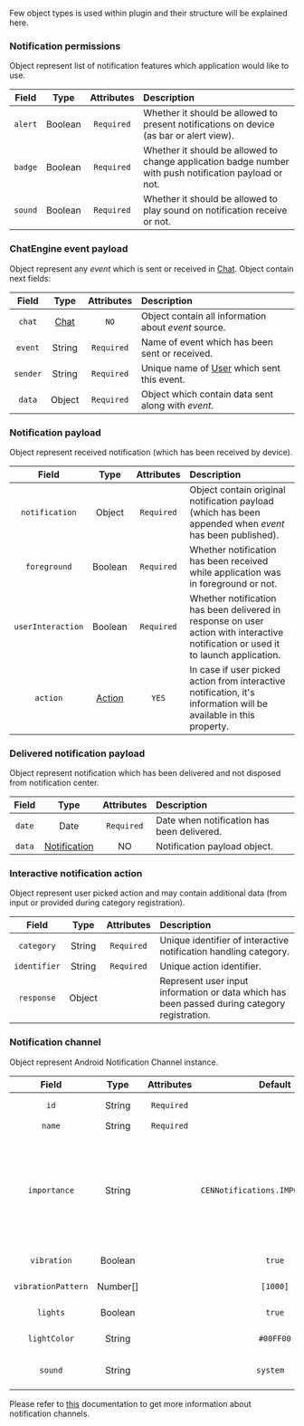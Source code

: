 Few object types is used within plugin and their structure will be explained here.

### Notification permissions
Object represent list of notification features which application would like to use.  

| Field   | Type    | Attributes | Description |
|:-------:|:-------:|:----------:|:----------- |
| `alert` | Boolean | `Required` | Whether it should be allowed to present notifications on device (as bar or alert view). |  
| `badge` | Boolean | `Required` | Whether it should be allowed to change application badge number with push notification payload or not. |  
| `sound` | Boolean | `Required` | Whether it should be allowed to play sound on notification receive or not. |  


### ChatEngine event payload
Object represent any _event_ which is sent or received in 
[Chat](https://github.com/pubnub/chat-engine/blob/master/src/components/chat.js). Object contain 
next fields:  

| Field    | Type   | Attributes | Description |
|:--------:|:------:|:----------:|:----------- |
| `chat`   | [Chat](https://github.com/pubnub/chat-engine/blob/master/src/components/chat.js) | `NO` | Object contain all information about _event_ source. |  
| `event`  | String | `Required` | Name of event which has been sent or received. |  
| `sender` | String | `Required` | Unique name of [User](https://github.com/pubnub/chat-engine/blob/master/src/components/user.js) which sent this event. |  
| `data`   | Object | `Required` | Object which contain data sent along with _event_. |  


### Notification payload
Object represent received notification (which has been received by device).  

| Field             | Type    | Attributes | Description |
|:-----------------:|:-------:|:----------:|:----------- |
| `notification`    | Object  | `Required` | Object contain original notification payload (which has been appended when _event_ has been published). |  
| `foreground`      | Boolean | `Required` | Whether notification has been received while application was in foreground or not. |
| `userInteraction` | Boolean | `Required` | Whether notification has been delivered in response on user action with interactive notification or used it to launch application. |
| `action`          | [Action](#interactive-notification-action) | `YES` | In case if user picked action from interactive notification, it's information will be available in this property. |


### Delivered notification payload
Object represent notification which has been delivered and not disposed from notification center.  

| Field  | Type | Attributes | Description |
|:------:|:----:|:----------:|:----------- |
| `date` | Date | `Required` | Date when notification has been delivered. |  
| `data` |[Notification](#notification-payload) | NO | Notification payload object. |  


### Interactive notification action
Object represent user picked action and may contain additional data (from input or provided during 
category registration).  

| Field        | Type   | Attributes | Description |
|:------------:|:------:|:----------:|:----------- |
| `category`   | String | `Required` | Unique identifier of interactive notification handling category. |  
| `identifier` | String | `Required` | Unique action identifier. |
| `response`   | Object |            | Represent user input information or data which has been passed during category registration. |


### Notification channel
Object represent Android Notification Channel instance.  

| Field              | Type     | Attributes | Default                            | Description |
|:------------------:|:--------:|:----------:|:----------------------------------:|:----------- |
| `id`               | String   | `Required` |                                    | Unique identifier of notification channel. |  
| `name`             | String   | `Required` |                                    | Displayable notification channel name. |
| `importance`       | String   |            | `CENNotifications.IMPORTANCE_HIGH` | Notification layout importance.<br/><br/>**Options (using `NativeModules.CENNotifications`):** `CENNotifications.IMPORTANCE_NONE`, `CENNotifications.IMPORTANCE_MIN`, `CENNotifications.IMPORTANCE_LOW`, `CENNotifications.IMPORTANCE_HIGH` and `CENNotifications.IMPORTANCE_DEFAULT`. |
| `vibration`        | Boolean  |            | `true`                             | Whether device should vibrate upon notification receive.  |
| `vibrationPattern` | Number[] |            |  `[1000]`                          | Sequence of timings for vibration and silence periods. |
| `lights`           | Boolean  |            | `true`                             | Whether lights should be used on devices which support this feature.  |
| `lightColor`       | String   |            | `#00FF00`                          | Specify color which should be used in HEX format. |
| `sound`            | String   |            | `system  `                         | Name of sound file from assets which should be played upon notification receive. |  

Please refer to [this](https://developer.android.com/reference/android/app/NotificationChannel.html) 
documentation to get more information about notification channels.